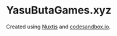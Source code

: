 # YasuButaGames.xyz

Created using [Nuxtjs](https://nuxtjs.org/) and [codesandbox.io](https://codesandbox.io/).
